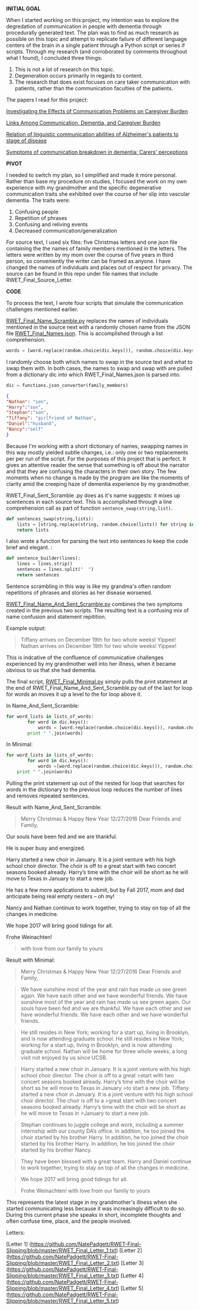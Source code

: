 **INITIAL GOAL**

When I started working on this project, my intention was to explore the degredation of communication in people with dementia through procedurally generated text. The plan was to find as much research as possible on this topic and attempt to replicate failure of different language centers of the brain in a single patient through a Python script or series if scripts. Through my research (and corroborated by comments throughout what I found), I concluded three things:

1. This is not a lot of research on this topic.
2. Degeneration occurs primarily in regards to content.
3. The research that does exist focuses on care taker communication with patients, rather than the communication faculties of the patients.

The papers I read for this project:

[Investigating the Effects of Communication Problems on Caregiver Burden](https://academic.oup.com/psychsocgerontology/article/60/1/S48/617664/Investigating-the-Effects-of-Communication)

[Links Among Communication, Dementia, and Caregiver Burden](http://www.cjslpa.ca/download.php?file=2012_CJSLPA_Vol_36/No_04_264_355/Watson-Aizawa-Savundranayagam-Orange_CJSLPA.pdf)

[Relation of linguistic communication abilities of Alzheimer's patients to stage of disease](https://www.ncbi.nlm.nih.gov/pubmed/1377076)

[Symptoms of communication breakdown in dementia: Carers' perceptions](https://www.researchgate.net/publication/15552549_Symptoms_of_communication_breakdown_in_dementia_Carers'_perceptions)

**PIVOT**

I needed to switch my plan, so I simplified and made it more personal. Rather than base my procedure on studies, I focused the  work on my own experience with my grandmother and the specific degenerative communication traits she exhibited over the course of her slip into vascular dementia. The traits were:

1. Confusing people
2. Repetition of phrases
3. Confusing and reliving events
4. Decreased communication/generalization

For source text, I used six files: five Christmas letters and one json file containing the the names of family members mentioned in the letters. The letters were written by my mom over the course of five years in third person, so conveniently the writer can be framed as anyone. I have changed the names of individuals and places out of respect for privacy. The source can be found in this repo under file names that include RWET_Final_Source_Letter. 

**CODE**

To process the text, I wrote four scripts that simulate the communication challenges mentioned earlier. 

[RWET_Final_Name_Scramble.py](https://github.com/NatePadgett/RWET-Final-Slipping/blob/master/RWET_Final_Name_Scramble.py) replaces the names of individuals mentioned in the source next with a randomly chosen name from the JSON file [RWET_Final_Names.json](https://github.com/NatePadgett/RWET-Final-Slipping/blob/master/RWET_Final_Names.json). This is accomplished through a list comprehension.
 
```python
words = [word.replace(random.choice(dic.keys()), random.choice(dic.keys())) for word in words]
```

I randomly choose both which names to swap in the source text and what to swap them with. In both cases, the names to swap and swap with are pulled from a dictionary dic into which RWET_Final_Names.json is parsed into. 

```python
dic = functions.json_converter(family_members)
```

```json
{
"Nathan": "son",
"Harry":"son",
"Stephan":"son",
"Tiffany": "girlfriend of Nathan",
"Daniel":"husband",
"Nancy":"self"
}
```

Because I'm working with a short dictionary of names, swapping names in this way mostly yielded subtle changes, i.e.: only one or two replacements per per run of the script. For the purposes of this project that is perfect. It gives an attentive reader the sense that something is off about the narrator and that they are confusing the characters in their own story. The few moments when no change is made by the program are like the moments of clarity amid the creeping haze of dementia experience by my grandmother. 

RWET_Final_Sent_Scramble .py does as it's name suggests: it mixes up scentences in each source text. This is accomplished through a line comprehension call as part of function `sentence_swap(string,list)`.

```python
def sentences_swap(string,lists):
    lists = [string.replace(string, random.choice(lists)) for string in lists]
    return lists
```

I also wrote a function for parsing the text into sentences to keep the code brief and elegant. : 

```python
def sentence_builder(lines):
    lines = lines.strip()
    sentences = lines.split("  ")
    return sentences
```

Sentence scrambling in this way is like my grandma's often random repetitions of phrases and stories as her disease worsened. 

[RWET_Final_Name_And_Sent_Scramble.py](https://github.com/NatePadgett/RWET-Final-Slipping/blob/master/RWET_Final_Name_And_Sent_Scramble.py) combines the two symptoms created in the previous two scripts. The resulting text is a confusing mix of name confusion and statement repitition. 

Example output: 

>Tiffany arrives on December 19th for two whole weeks! Yippee!
>Nathan arrives on December 19th for two whole weeks! Yippee!

This is indcative of the confluence of communicative challenges experienced by my grandmother well into her illness, when it became obvious to us that she had dementia. 

The final script, [RWET_Final_Minimal.py](https://github.com/NatePadgett/RWET-Final-Slipping/blob/master/RWET_Final_Minimal.py) simply pulls the print statement at the end of RWET_Final_Name_And_Sent_Scramble.py out of the last for loop for words an moves it up a level to the for loop above it. 

In Name_And_Sent_Scramble:

```python
for word_lists in lists_of_words:
        for word in dic.keys():
            words = [word.replace(random.choice(dic.keys()), random.choice(dic.keys())) for word in word_lists]
        print " ".join(words)
```
       
In Minimal:

```python
for word_lists in lists_of_words:
        for word in dic.keys():
            words =[word.replace(random.choice(dic.keys()), random.choice(dic.keys())) for word in word_lists]
    print " ".join(words)
```
    
Pulling the print statement up out of the nested for loop that searches for words in the dictionary to the previous loop reduces the number of lines and removes repeated sentences.

Result with Name_And_Sent_Scramble:

>Merry Christmas & Happy New Year
12/27/2016
Dear Friends and Family,

Our souls have been fed and we are thankful.

He is super busy and energized.

Harry started a new choir in January. It is a joint venture with his high school choir director. The choir is off to a great start with two concert seasons booked already. Harry’s time with the choir will be short as he will move to Texas in January to start a new job.

He has a few more applications to submit, but by Fall 2017, mom and dad anticipate being real empty nesters – oh my!

Nancy and Nathan continue to work together, trying to stay on top of all the changes in medicine.

We hope 2017 will bring good tidings for all.

Frohe Weinachten!
>with love from our family to yours

Result with Minimal:

>Merry Christmas & Happy New Year
>12/27/2016
>Dear Friends and Family,

>We have sunshine most of the year and rain has made us see green again.
>We have each other and we have wonderful friends.
>We have sunshine most of the year and rain has made us see green again.
>Our souls have been fed and we are thankful.
>We have each other and we have wonderful friends.
>We have each other and we have wonderful friends.

>He still resides in New York; working for a start up, living in Brooklyn, and is now attending graduate school.
>He still resides in New York; working for a start up, living in Brooklyn, and is now attending graduate school.
>Nathan will be home for three whole weeks, a long visit not enjoyed by us since UCSB.

>Harry started a new choir in January. It is a joint venture with his high school choir director. The choir is off to a great >start with two concert seasons booked already. Harry’s time with the choir will be short as he will move to Texas in January >to start a new job.
>Tiffany started a new choir in January. It is a joint venture with his high school choir director. The choir is off to a >great start with two concert seasons booked already. Harry’s time with the choir will be short as he will move to Texas in >January to start a new job.

>Stephan continues to juggle college and work, including a summer internship with our county DA’s office.
>In addition, he too joined the choir started by his brother Harry.
>In addition, he too joined the choir started by his brother Harry.
>In addition, he too joined the choir started by his brother Nancy.

>They have been blessed with a great team.
>Harry and Daniel continue to work together, trying to stay on top of all the changes in medicine.

>We hope 2017 will bring good tidings for all.

>Frohe Weinachten!
>with love from our family to yours

This represents the latest stage in my grandmother's illness when she started communicating less because it was increasingly difficult to do so. During this current phase she speaks in short, incomplete thoughts and often confuse time, place, and the people involved.

Letters:

[Letter 1] (https://github.com/NatePadgett/RWET-Final-Slipping/blob/master/RWET_Final_Letter_1.txt)
[Letter 2] (https://github.com/NatePadgett/RWET-Final-Slipping/blob/master/RWET_Final_Letter_2.txt)
[Letter 3] (https://github.com/NatePadgett/RWET-Final-Slipping/blob/master/RWET_Final_Letter_3.txt)
[Letter 4] (https://github.com/NatePadgett/RWET-Final-Slipping/blob/master/RWET_Final_Letter_4.txt)
[Letter 5] (https://github.com/NatePadgett/RWET-Final-Slipping/blob/master/RWET_Final_Letter_5.txt)
